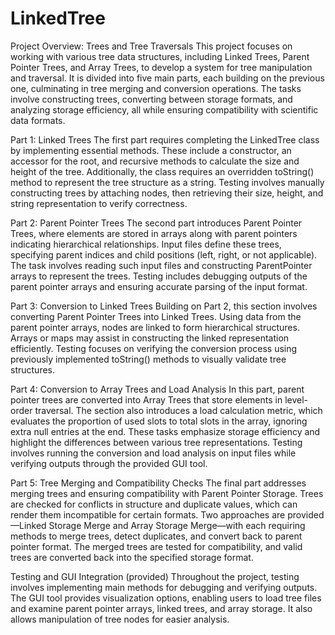# LinkedTree

Project Overview: Trees and Tree Traversals
This project focuses on working with various tree data structures, including Linked Trees, Parent Pointer Trees, and Array Trees, to develop a system for tree manipulation and traversal. It is divided into five main parts, each building on the previous one, culminating in tree merging and conversion operations. The tasks involve constructing trees, converting between storage formats, and analyzing storage efficiency, all while ensuring compatibility with scientific data formats.

Part 1: Linked Trees
The first part requires completing the LinkedTree class by implementing essential methods. These include a constructor, an accessor for the root, and recursive methods to calculate the size and height of the tree. Additionally, the class requires an overridden toString() method to represent the tree structure as a string. Testing involves manually constructing trees by attaching nodes, then retrieving their size, height, and string representation to verify correctness.

Part 2: Parent Pointer Trees
The second part introduces Parent Pointer Trees, where elements are stored in arrays along with parent pointers indicating hierarchical relationships. Input files define these trees, specifying parent indices and child positions (left, right, or not applicable). The task involves reading such input files and constructing ParentPointer arrays to represent the trees. Testing includes debugging outputs of the parent pointer arrays and ensuring accurate parsing of the input format.

Part 3: Conversion to Linked Trees
Building on Part 2, this section involves converting Parent Pointer Trees into Linked Trees. Using data from the parent pointer arrays, nodes are linked to form hierarchical structures. Arrays or maps may assist in constructing the linked representation efficiently. Testing focuses on verifying the conversion process using previously implemented toString() methods to visually validate tree structures.

Part 4: Conversion to Array Trees and Load Analysis
In this part, parent pointer trees are converted into Array Trees that store elements in level-order traversal. The section also introduces a load calculation metric, which evaluates the proportion of used slots to total slots in the array, ignoring extra null entries at the end. These tasks emphasize storage efficiency and highlight the differences between various tree representations. Testing involves running the conversion and load analysis on input files while verifying outputs through the provided GUI tool.

Part 5: Tree Merging and Compatibility Checks
The final part addresses merging trees and ensuring compatibility with Parent Pointer Storage. Trees are checked for conflicts in structure and duplicate values, which can render them incompatible for certain formats. Two approaches are provided—Linked Storage Merge and Array Storage Merge—with each requiring methods to merge trees, detect duplicates, and convert back to parent pointer format. The merged trees are tested for compatibility, and valid trees are converted back into the specified storage format.

Testing and GUI Integration (provided)
Throughout the project, testing involves implementing main methods for debugging and verifying outputs. The GUI tool provides visualization options, enabling users to load tree files and examine parent pointer arrays, linked trees, and array storage. It also allows manipulation of tree nodes for easier analysis.
